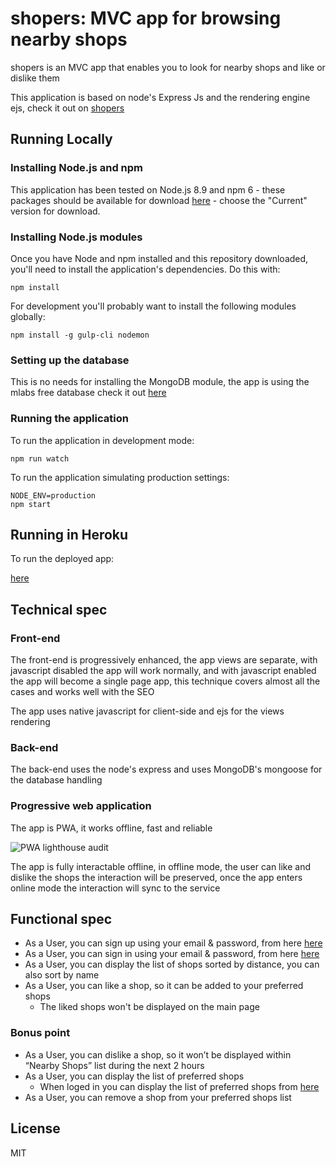 # shopers: MVC app for browsing nearby shops
shopers is an MVC app that enables you to look for nearby shops and like or dislike them

This application is based on node's Express Js and the rendering engine ejs,
check it out on [shopers](https://sleepy-mesa-12188.herokuapp.com/)

## Running Locally

### Installing Node.js and npm

This application has been tested on Node.js 8.9 and npm 6 - these packages should
be available for download [here](https://nodejs.org/en/) - choose the "Current"
version for download.

### Installing Node.js modules

Once you have Node and npm installed and this repository downloaded, you'll need
to install the application's dependencies. Do this with:

    npm install

For development you'll probably want to install the following modules globally:

    npm install -g gulp-cli nodemon

### Setting up the database

This is no needs for installing the MongoDB module, the app is using the mlabs free database
check it out [here](https://mlab.com/)

### Running the application

To run the application in development mode:
	
	npm run watch

To run the application simulating production settings:

    NODE_ENV=production
    npm start

## Running in Heroku

To run the deployed app:

[here](https://sleepy-mesa-12188.herokuapp.com/)

## Technical spec

### Front-end

The front-end is progressively enhanced, the app views are separate,
with javascript disabled the app will work normally, and with javascript 
enabled the app will become a single page app, this technique covers almost 
all the cases and works well with the SEO

The app uses native javascript for client-side and ejs for the views rendering

### Back-end

The back-end uses the node's express and uses MongoDB's mongoose for the database handling

### Progressive web application

The app is PWA, it works offline, fast and reliable

![PWA lighthouse audit](https://github.com/shutsugan/shopers/blob/master/audit.png)

The app is fully interactable offline,
in offline mode, the user can like and dislike the shops
the interaction will be preserved, once the app enters online 
mode the interaction will sync to the service 

## Functional spec

- As a User, you can sign up using your email & password, from here [here](https://sleepy-mesa-12188.herokuapp.com/signup)
- As a User, you can sign in using your email & password, from here [here](https://sleepy-mesa-12188.herokuapp.com/login)
- As a User, you can display the list of shops sorted by distance, you can also sort by name
- As a User, you can like a shop, so it can be added to your preferred shops
	- The liked shops won't be displayed on the main page

### Bonus point

- As a User, you can dislike a shop, so it won’t be displayed within “Nearby Shops” list during the next 2 hours
- As a User, you can display the list of preferred shops 
	- When loged in you can display the list of preferred shops from [here](https://sleepy-mesa-12188.herokuapp.com/favorit)
- As a User, you can remove a shop from your preferred shops list

## License

MIT
